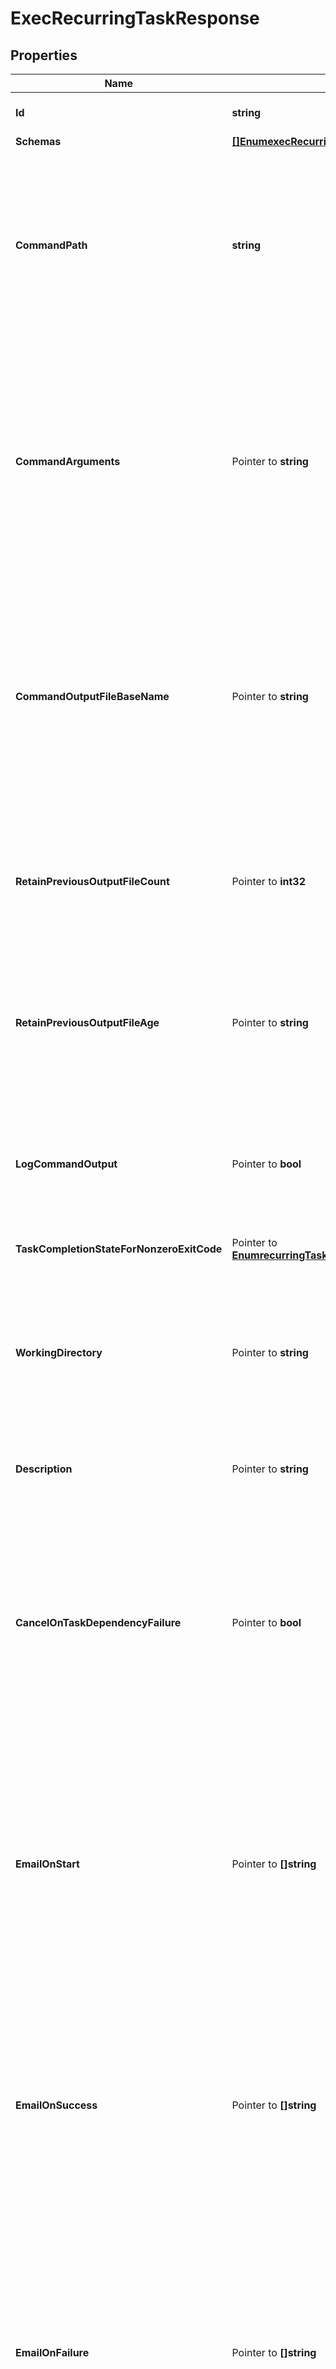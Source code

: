 # ExecRecurringTaskResponse

## Properties

Name | Type | Description | Notes
------------ | ------------- | ------------- | -------------
**Id** | **string** | Name of the Recurring Task | 
**Schemas** | [**[]EnumexecRecurringTaskSchemaUrn**](EnumexecRecurringTaskSchemaUrn.md) |  | 
**CommandPath** | **string** | The absolute path to the command to execute. It must be an absolute path, the corresponding file must exist, and it must be listed in the config/exec-command-whitelist.txt file. | 
**CommandArguments** | Pointer to **string** | A string containing the arguments to provide to the command. If the command should be run without arguments, this property should be left undefined. If there should be multiple arguments, then they should be separated with spaces. | [optional] 
**CommandOutputFileBaseName** | Pointer to **string** | The path and base name for a file to which the command output (both standard output and standard error) should be written. This may be left undefined if the command output should not be recorded into a file. | [optional] 
**RetainPreviousOutputFileCount** | Pointer to **int32** | The minimum number of previous command output files that should be preserved after a new instance of the command is invoked. | [optional] 
**RetainPreviousOutputFileAge** | Pointer to **string** | The minimum age of previous command output files that should be preserved after a new instance of the command is invoked. | [optional] 
**LogCommandOutput** | Pointer to **bool** | Indicates whether the command&#39;s output (both standard output and standard error) should be recorded in the server&#39;s error log. | [optional] 
**TaskCompletionStateForNonzeroExitCode** | Pointer to [**EnumrecurringTaskTaskCompletionStateForNonzeroExitCodeProp**](EnumrecurringTaskTaskCompletionStateForNonzeroExitCodeProp.md) |  | [optional] 
**WorkingDirectory** | Pointer to **string** | The absolute path to a working directory where the command should be executed. It must be an absolute path and the corresponding directory must exist. | [optional] 
**Description** | Pointer to **string** | A description for this Recurring Task | [optional] 
**CancelOnTaskDependencyFailure** | Pointer to **bool** | Indicates whether an instance of this Recurring Task should be canceled if the task immediately before it in the recurring task chain fails to complete successfully (including if it is canceled by an administrator before it starts or while it is running). | [optional] 
**EmailOnStart** | Pointer to **[]string** | The email addresses to which a message should be sent whenever an instance of this Recurring Task starts running. If this option is used, then at least one smtp-server must be configured in the global configuration. | [optional] 
**EmailOnSuccess** | Pointer to **[]string** | The email addresses to which a message should be sent whenever an instance of this Recurring Task completes successfully. If this option is used, then at least one smtp-server must be configured in the global configuration. | [optional] 
**EmailOnFailure** | Pointer to **[]string** | The email addresses to which a message should be sent if an instance of this Recurring Task fails to complete successfully. If this option is used, then at least one smtp-server must be configured in the global configuration. | [optional] 
**AlertOnStart** | Pointer to **bool** | Indicates whether the server should generate an administrative alert whenever an instance of this Recurring Task starts running. | [optional] 
**AlertOnSuccess** | Pointer to **bool** | Indicates whether the server should generate an administrative alert whenever an instance of this Recurring Task completes successfully. | [optional] 
**AlertOnFailure** | Pointer to **bool** | Indicates whether the server should generate an administrative alert whenever an instance of this Recurring Task fails to complete successfully. | [optional] 
**Meta** | Pointer to [**MetaMeta**](MetaMeta.md) |  | [optional] 

## Methods

### NewExecRecurringTaskResponse

`func NewExecRecurringTaskResponse(id string, schemas []EnumexecRecurringTaskSchemaUrn, commandPath string, ) *ExecRecurringTaskResponse`

NewExecRecurringTaskResponse instantiates a new ExecRecurringTaskResponse object
This constructor will assign default values to properties that have it defined,
and makes sure properties required by API are set, but the set of arguments
will change when the set of required properties is changed

### NewExecRecurringTaskResponseWithDefaults

`func NewExecRecurringTaskResponseWithDefaults() *ExecRecurringTaskResponse`

NewExecRecurringTaskResponseWithDefaults instantiates a new ExecRecurringTaskResponse object
This constructor will only assign default values to properties that have it defined,
but it doesn't guarantee that properties required by API are set

### GetId

`func (o *ExecRecurringTaskResponse) GetId() string`

GetId returns the Id field if non-nil, zero value otherwise.

### GetIdOk

`func (o *ExecRecurringTaskResponse) GetIdOk() (*string, bool)`

GetIdOk returns a tuple with the Id field if it's non-nil, zero value otherwise
and a boolean to check if the value has been set.

### SetId

`func (o *ExecRecurringTaskResponse) SetId(v string)`

SetId sets Id field to given value.


### GetSchemas

`func (o *ExecRecurringTaskResponse) GetSchemas() []EnumexecRecurringTaskSchemaUrn`

GetSchemas returns the Schemas field if non-nil, zero value otherwise.

### GetSchemasOk

`func (o *ExecRecurringTaskResponse) GetSchemasOk() (*[]EnumexecRecurringTaskSchemaUrn, bool)`

GetSchemasOk returns a tuple with the Schemas field if it's non-nil, zero value otherwise
and a boolean to check if the value has been set.

### SetSchemas

`func (o *ExecRecurringTaskResponse) SetSchemas(v []EnumexecRecurringTaskSchemaUrn)`

SetSchemas sets Schemas field to given value.


### GetCommandPath

`func (o *ExecRecurringTaskResponse) GetCommandPath() string`

GetCommandPath returns the CommandPath field if non-nil, zero value otherwise.

### GetCommandPathOk

`func (o *ExecRecurringTaskResponse) GetCommandPathOk() (*string, bool)`

GetCommandPathOk returns a tuple with the CommandPath field if it's non-nil, zero value otherwise
and a boolean to check if the value has been set.

### SetCommandPath

`func (o *ExecRecurringTaskResponse) SetCommandPath(v string)`

SetCommandPath sets CommandPath field to given value.


### GetCommandArguments

`func (o *ExecRecurringTaskResponse) GetCommandArguments() string`

GetCommandArguments returns the CommandArguments field if non-nil, zero value otherwise.

### GetCommandArgumentsOk

`func (o *ExecRecurringTaskResponse) GetCommandArgumentsOk() (*string, bool)`

GetCommandArgumentsOk returns a tuple with the CommandArguments field if it's non-nil, zero value otherwise
and a boolean to check if the value has been set.

### SetCommandArguments

`func (o *ExecRecurringTaskResponse) SetCommandArguments(v string)`

SetCommandArguments sets CommandArguments field to given value.

### HasCommandArguments

`func (o *ExecRecurringTaskResponse) HasCommandArguments() bool`

HasCommandArguments returns a boolean if a field has been set.

### GetCommandOutputFileBaseName

`func (o *ExecRecurringTaskResponse) GetCommandOutputFileBaseName() string`

GetCommandOutputFileBaseName returns the CommandOutputFileBaseName field if non-nil, zero value otherwise.

### GetCommandOutputFileBaseNameOk

`func (o *ExecRecurringTaskResponse) GetCommandOutputFileBaseNameOk() (*string, bool)`

GetCommandOutputFileBaseNameOk returns a tuple with the CommandOutputFileBaseName field if it's non-nil, zero value otherwise
and a boolean to check if the value has been set.

### SetCommandOutputFileBaseName

`func (o *ExecRecurringTaskResponse) SetCommandOutputFileBaseName(v string)`

SetCommandOutputFileBaseName sets CommandOutputFileBaseName field to given value.

### HasCommandOutputFileBaseName

`func (o *ExecRecurringTaskResponse) HasCommandOutputFileBaseName() bool`

HasCommandOutputFileBaseName returns a boolean if a field has been set.

### GetRetainPreviousOutputFileCount

`func (o *ExecRecurringTaskResponse) GetRetainPreviousOutputFileCount() int32`

GetRetainPreviousOutputFileCount returns the RetainPreviousOutputFileCount field if non-nil, zero value otherwise.

### GetRetainPreviousOutputFileCountOk

`func (o *ExecRecurringTaskResponse) GetRetainPreviousOutputFileCountOk() (*int32, bool)`

GetRetainPreviousOutputFileCountOk returns a tuple with the RetainPreviousOutputFileCount field if it's non-nil, zero value otherwise
and a boolean to check if the value has been set.

### SetRetainPreviousOutputFileCount

`func (o *ExecRecurringTaskResponse) SetRetainPreviousOutputFileCount(v int32)`

SetRetainPreviousOutputFileCount sets RetainPreviousOutputFileCount field to given value.

### HasRetainPreviousOutputFileCount

`func (o *ExecRecurringTaskResponse) HasRetainPreviousOutputFileCount() bool`

HasRetainPreviousOutputFileCount returns a boolean if a field has been set.

### GetRetainPreviousOutputFileAge

`func (o *ExecRecurringTaskResponse) GetRetainPreviousOutputFileAge() string`

GetRetainPreviousOutputFileAge returns the RetainPreviousOutputFileAge field if non-nil, zero value otherwise.

### GetRetainPreviousOutputFileAgeOk

`func (o *ExecRecurringTaskResponse) GetRetainPreviousOutputFileAgeOk() (*string, bool)`

GetRetainPreviousOutputFileAgeOk returns a tuple with the RetainPreviousOutputFileAge field if it's non-nil, zero value otherwise
and a boolean to check if the value has been set.

### SetRetainPreviousOutputFileAge

`func (o *ExecRecurringTaskResponse) SetRetainPreviousOutputFileAge(v string)`

SetRetainPreviousOutputFileAge sets RetainPreviousOutputFileAge field to given value.

### HasRetainPreviousOutputFileAge

`func (o *ExecRecurringTaskResponse) HasRetainPreviousOutputFileAge() bool`

HasRetainPreviousOutputFileAge returns a boolean if a field has been set.

### GetLogCommandOutput

`func (o *ExecRecurringTaskResponse) GetLogCommandOutput() bool`

GetLogCommandOutput returns the LogCommandOutput field if non-nil, zero value otherwise.

### GetLogCommandOutputOk

`func (o *ExecRecurringTaskResponse) GetLogCommandOutputOk() (*bool, bool)`

GetLogCommandOutputOk returns a tuple with the LogCommandOutput field if it's non-nil, zero value otherwise
and a boolean to check if the value has been set.

### SetLogCommandOutput

`func (o *ExecRecurringTaskResponse) SetLogCommandOutput(v bool)`

SetLogCommandOutput sets LogCommandOutput field to given value.

### HasLogCommandOutput

`func (o *ExecRecurringTaskResponse) HasLogCommandOutput() bool`

HasLogCommandOutput returns a boolean if a field has been set.

### GetTaskCompletionStateForNonzeroExitCode

`func (o *ExecRecurringTaskResponse) GetTaskCompletionStateForNonzeroExitCode() EnumrecurringTaskTaskCompletionStateForNonzeroExitCodeProp`

GetTaskCompletionStateForNonzeroExitCode returns the TaskCompletionStateForNonzeroExitCode field if non-nil, zero value otherwise.

### GetTaskCompletionStateForNonzeroExitCodeOk

`func (o *ExecRecurringTaskResponse) GetTaskCompletionStateForNonzeroExitCodeOk() (*EnumrecurringTaskTaskCompletionStateForNonzeroExitCodeProp, bool)`

GetTaskCompletionStateForNonzeroExitCodeOk returns a tuple with the TaskCompletionStateForNonzeroExitCode field if it's non-nil, zero value otherwise
and a boolean to check if the value has been set.

### SetTaskCompletionStateForNonzeroExitCode

`func (o *ExecRecurringTaskResponse) SetTaskCompletionStateForNonzeroExitCode(v EnumrecurringTaskTaskCompletionStateForNonzeroExitCodeProp)`

SetTaskCompletionStateForNonzeroExitCode sets TaskCompletionStateForNonzeroExitCode field to given value.

### HasTaskCompletionStateForNonzeroExitCode

`func (o *ExecRecurringTaskResponse) HasTaskCompletionStateForNonzeroExitCode() bool`

HasTaskCompletionStateForNonzeroExitCode returns a boolean if a field has been set.

### GetWorkingDirectory

`func (o *ExecRecurringTaskResponse) GetWorkingDirectory() string`

GetWorkingDirectory returns the WorkingDirectory field if non-nil, zero value otherwise.

### GetWorkingDirectoryOk

`func (o *ExecRecurringTaskResponse) GetWorkingDirectoryOk() (*string, bool)`

GetWorkingDirectoryOk returns a tuple with the WorkingDirectory field if it's non-nil, zero value otherwise
and a boolean to check if the value has been set.

### SetWorkingDirectory

`func (o *ExecRecurringTaskResponse) SetWorkingDirectory(v string)`

SetWorkingDirectory sets WorkingDirectory field to given value.

### HasWorkingDirectory

`func (o *ExecRecurringTaskResponse) HasWorkingDirectory() bool`

HasWorkingDirectory returns a boolean if a field has been set.

### GetDescription

`func (o *ExecRecurringTaskResponse) GetDescription() string`

GetDescription returns the Description field if non-nil, zero value otherwise.

### GetDescriptionOk

`func (o *ExecRecurringTaskResponse) GetDescriptionOk() (*string, bool)`

GetDescriptionOk returns a tuple with the Description field if it's non-nil, zero value otherwise
and a boolean to check if the value has been set.

### SetDescription

`func (o *ExecRecurringTaskResponse) SetDescription(v string)`

SetDescription sets Description field to given value.

### HasDescription

`func (o *ExecRecurringTaskResponse) HasDescription() bool`

HasDescription returns a boolean if a field has been set.

### GetCancelOnTaskDependencyFailure

`func (o *ExecRecurringTaskResponse) GetCancelOnTaskDependencyFailure() bool`

GetCancelOnTaskDependencyFailure returns the CancelOnTaskDependencyFailure field if non-nil, zero value otherwise.

### GetCancelOnTaskDependencyFailureOk

`func (o *ExecRecurringTaskResponse) GetCancelOnTaskDependencyFailureOk() (*bool, bool)`

GetCancelOnTaskDependencyFailureOk returns a tuple with the CancelOnTaskDependencyFailure field if it's non-nil, zero value otherwise
and a boolean to check if the value has been set.

### SetCancelOnTaskDependencyFailure

`func (o *ExecRecurringTaskResponse) SetCancelOnTaskDependencyFailure(v bool)`

SetCancelOnTaskDependencyFailure sets CancelOnTaskDependencyFailure field to given value.

### HasCancelOnTaskDependencyFailure

`func (o *ExecRecurringTaskResponse) HasCancelOnTaskDependencyFailure() bool`

HasCancelOnTaskDependencyFailure returns a boolean if a field has been set.

### GetEmailOnStart

`func (o *ExecRecurringTaskResponse) GetEmailOnStart() []string`

GetEmailOnStart returns the EmailOnStart field if non-nil, zero value otherwise.

### GetEmailOnStartOk

`func (o *ExecRecurringTaskResponse) GetEmailOnStartOk() (*[]string, bool)`

GetEmailOnStartOk returns a tuple with the EmailOnStart field if it's non-nil, zero value otherwise
and a boolean to check if the value has been set.

### SetEmailOnStart

`func (o *ExecRecurringTaskResponse) SetEmailOnStart(v []string)`

SetEmailOnStart sets EmailOnStart field to given value.

### HasEmailOnStart

`func (o *ExecRecurringTaskResponse) HasEmailOnStart() bool`

HasEmailOnStart returns a boolean if a field has been set.

### GetEmailOnSuccess

`func (o *ExecRecurringTaskResponse) GetEmailOnSuccess() []string`

GetEmailOnSuccess returns the EmailOnSuccess field if non-nil, zero value otherwise.

### GetEmailOnSuccessOk

`func (o *ExecRecurringTaskResponse) GetEmailOnSuccessOk() (*[]string, bool)`

GetEmailOnSuccessOk returns a tuple with the EmailOnSuccess field if it's non-nil, zero value otherwise
and a boolean to check if the value has been set.

### SetEmailOnSuccess

`func (o *ExecRecurringTaskResponse) SetEmailOnSuccess(v []string)`

SetEmailOnSuccess sets EmailOnSuccess field to given value.

### HasEmailOnSuccess

`func (o *ExecRecurringTaskResponse) HasEmailOnSuccess() bool`

HasEmailOnSuccess returns a boolean if a field has been set.

### GetEmailOnFailure

`func (o *ExecRecurringTaskResponse) GetEmailOnFailure() []string`

GetEmailOnFailure returns the EmailOnFailure field if non-nil, zero value otherwise.

### GetEmailOnFailureOk

`func (o *ExecRecurringTaskResponse) GetEmailOnFailureOk() (*[]string, bool)`

GetEmailOnFailureOk returns a tuple with the EmailOnFailure field if it's non-nil, zero value otherwise
and a boolean to check if the value has been set.

### SetEmailOnFailure

`func (o *ExecRecurringTaskResponse) SetEmailOnFailure(v []string)`

SetEmailOnFailure sets EmailOnFailure field to given value.

### HasEmailOnFailure

`func (o *ExecRecurringTaskResponse) HasEmailOnFailure() bool`

HasEmailOnFailure returns a boolean if a field has been set.

### GetAlertOnStart

`func (o *ExecRecurringTaskResponse) GetAlertOnStart() bool`

GetAlertOnStart returns the AlertOnStart field if non-nil, zero value otherwise.

### GetAlertOnStartOk

`func (o *ExecRecurringTaskResponse) GetAlertOnStartOk() (*bool, bool)`

GetAlertOnStartOk returns a tuple with the AlertOnStart field if it's non-nil, zero value otherwise
and a boolean to check if the value has been set.

### SetAlertOnStart

`func (o *ExecRecurringTaskResponse) SetAlertOnStart(v bool)`

SetAlertOnStart sets AlertOnStart field to given value.

### HasAlertOnStart

`func (o *ExecRecurringTaskResponse) HasAlertOnStart() bool`

HasAlertOnStart returns a boolean if a field has been set.

### GetAlertOnSuccess

`func (o *ExecRecurringTaskResponse) GetAlertOnSuccess() bool`

GetAlertOnSuccess returns the AlertOnSuccess field if non-nil, zero value otherwise.

### GetAlertOnSuccessOk

`func (o *ExecRecurringTaskResponse) GetAlertOnSuccessOk() (*bool, bool)`

GetAlertOnSuccessOk returns a tuple with the AlertOnSuccess field if it's non-nil, zero value otherwise
and a boolean to check if the value has been set.

### SetAlertOnSuccess

`func (o *ExecRecurringTaskResponse) SetAlertOnSuccess(v bool)`

SetAlertOnSuccess sets AlertOnSuccess field to given value.

### HasAlertOnSuccess

`func (o *ExecRecurringTaskResponse) HasAlertOnSuccess() bool`

HasAlertOnSuccess returns a boolean if a field has been set.

### GetAlertOnFailure

`func (o *ExecRecurringTaskResponse) GetAlertOnFailure() bool`

GetAlertOnFailure returns the AlertOnFailure field if non-nil, zero value otherwise.

### GetAlertOnFailureOk

`func (o *ExecRecurringTaskResponse) GetAlertOnFailureOk() (*bool, bool)`

GetAlertOnFailureOk returns a tuple with the AlertOnFailure field if it's non-nil, zero value otherwise
and a boolean to check if the value has been set.

### SetAlertOnFailure

`func (o *ExecRecurringTaskResponse) SetAlertOnFailure(v bool)`

SetAlertOnFailure sets AlertOnFailure field to given value.

### HasAlertOnFailure

`func (o *ExecRecurringTaskResponse) HasAlertOnFailure() bool`

HasAlertOnFailure returns a boolean if a field has been set.

### GetMeta

`func (o *ExecRecurringTaskResponse) GetMeta() MetaMeta`

GetMeta returns the Meta field if non-nil, zero value otherwise.

### GetMetaOk

`func (o *ExecRecurringTaskResponse) GetMetaOk() (*MetaMeta, bool)`

GetMetaOk returns a tuple with the Meta field if it's non-nil, zero value otherwise
and a boolean to check if the value has been set.

### SetMeta

`func (o *ExecRecurringTaskResponse) SetMeta(v MetaMeta)`

SetMeta sets Meta field to given value.

### HasMeta

`func (o *ExecRecurringTaskResponse) HasMeta() bool`

HasMeta returns a boolean if a field has been set.


[[Back to Model list]](../README.md#documentation-for-models) [[Back to API list]](../README.md#documentation-for-api-endpoints) [[Back to README]](../README.md)


